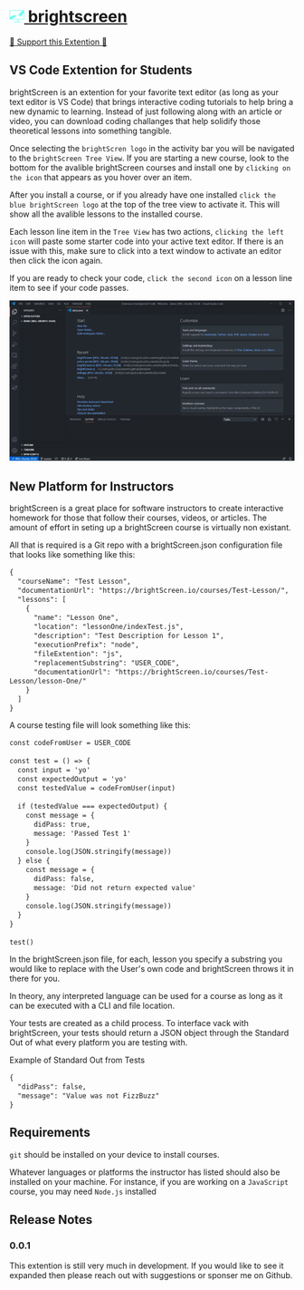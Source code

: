 # <a href="https://brightScreen.io"> <img alt="brightScreen" src="./src/media/logoBlue.svg" width="26px" /> brightscreen </a>

[💙 Support this Extention 💙](https://github.com/sponsors/joshuashoemaker/)


## VS Code Extention for Students

brightScreen is an extention for your favorite text editor (as long as your text editor is VS Code) that brings interactive coding tutorials to help bring a new dynamic to learning. Instead of just following along with an article or video, you can download coding challanges that help solidify those theoretical lessons into something tangible.

Once selecting the `brightScren logo` in the activity bar you will be navigated to the `brightScreen Tree View`. If you are starting a new course, look to the bottom for the avalible brightScreen courses and install one by `clicking on the icon` that appears as you hover over an item.

After you install a course, or if you already have one installed `click the blue brightScreen logo` at the top of the tree view to activate it. This will show all the avalible lessons to the installed course.

Each lesson line item in the `Tree View` has two actions, `clicking the left icon` will paste some starter code into your active text editor. If there is an issue with this, make sure to click into a text window to activate an editor then click the icon again.

If you are ready to check your code, `click the second icon` on a lesson line item to see if your code passes.

![User Demo](./readmeMedia/brightScreenUserDemo.gif)

## New Platform for Instructors

brightScreen is a great place for software instructors to create interactive homework for those that follow their courses, videos, or articles. The amount of effort in seting up a brightScreen course is virtually non existant.

All that is required is a Git repo with a brightScreen.json configuration file that looks like something like this:

    {
      "courseName": "Test Lesson",
      "documentationUrl": "https://brightScreen.io/courses/Test-Lesson/",
      "lessons": [
        {
          "name": "Lesson One",
          "location": "lessonOne/indexTest.js",
          "description": "Test Description for Lesson 1",
          "executionPrefix": "node",
          "fileExtention": "js",
          "replacementSubstring": "USER_CODE",
          "documentationUrl": "https://brightScreen.io/courses/Test-Lesson/lesson-One/"
        }
      ]
    }

A course testing file will look something like this:

    const codeFromUser = USER_CODE

    const test = () => {
      const input = 'yo'
      const expectedOutput = 'yo'
      const testedValue = codeFromUser(input)

      if (testedValue === expectedOutput) {
        const message = {
          didPass: true,
          message: 'Passed Test 1'
        }
        console.log(JSON.stringify(message))
      } else {
        const message = {
          didPass: false,
          message: 'Did not return expected value'
        }
        console.log(JSON.stringify(message))
      }
    }

    test()

In the brightScreen.json file, for each, lesson you specify a substring you would like to replace with the User's own code and brightScreen throws it in there for you.

In theory, any interpreted language can be used for a course as long as it can be executed with a CLI and file location.

Your tests are created as a child process. To interface vack with brightScreen, your tests should return a JSON object through the Standard Out of what every platform you are testing with.

Example of Standard Out from Tests

    {
      "didPass": false,
      "message": "Value was not FizzBuzz"
    }


## Requirements

`git` should be installed on your device to install courses.

Whatever languages or platforms the instructor has listed should also be installed on your machine. For instance, if you are working on a `JavaScript` course, you may need `Node.js` installed

## Release Notes

### 0.0.1

This extention is still very much in development. If you would like to see it expanded then please reach out with suggestions or sponser me on Github.
